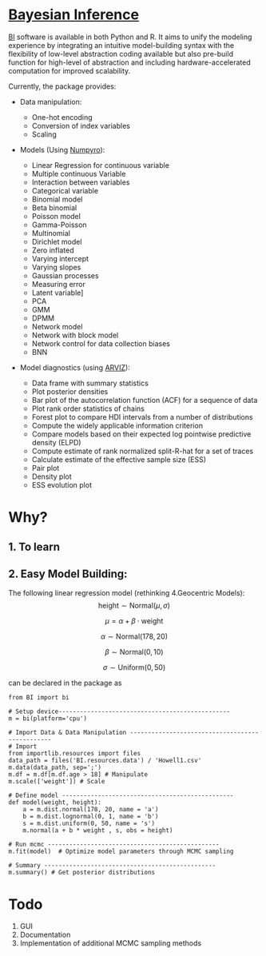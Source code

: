 # [Bayesian Inference](https://pypi.org/project/BayesInference/ "BI")

[BI](https://pypi.org/project/BayesInference/ "BI") software is available in both Python and R. It aims to unify the modeling experience by integrating an intuitive model-building syntax with the flexibility of low-level abstraction coding available but also pre-build function for high-level of abstraction and including hardware-accelerated computation for improved scalability.

Currently, the package provides:

-   Data manipulation:

    -   One-hot encoding
    -   Conversion of index variables
    -   Scaling

-   Models (Using [Numpyro](https://num.pyro.ai/en/latest/index.html#)):

    -   Linear Regression for continuous variable
    -   Multiple continuous Variable
    -   Interaction between variables
    -   Categorical variable
    -   Binomial model
    -   Beta binomial
    -   Poisson model
    -   Gamma-Poisson
    -   Multinomial
    -   Dirichlet model
    -   Zero inflated
    -   Varying intercept
    -   Varying slopes
    -   Gaussian processes
    -   Measuring error
    -   Latent variable\]
    -   PCA
    -   GMM
    -   DPMM
    -   Network model
    -   Network with block model
    -   Network control for data collection biases
    -   BNN

-   Model diagnostics (using [ARVIZ](https://python.arviz.org/en/stable/)):

    -   Data frame with summary statistics
    -   Plot posterior densities
    -   Bar plot of the autocorrelation function (ACF) for a sequence of data
    -   Plot rank order statistics of chains
    -   Forest plot to compare HDI intervals from a number of distributions
    -   Compute the widely applicable information criterion
    -   Compare models based on their expected log pointwise predictive density (ELPD)
    -   Compute estimate of rank normalized split-R-hat for a set of traces
    -   Calculate estimate of the effective sample size (ESS)
    -   Pair plot
    -   Density plot
    -   ESS evolution plot

# Why?

## 1. To learn

## 2. Easy Model Building:

The following linear regression model (rethinking 4.Geocentric Models): $$
\text{height} \sim \mathrm{Normal}(\mu,\sigma)
$$

$$
\mu = \alpha + \beta \cdot \text{weight}
$$

$$
\alpha \sim \mathrm{Normal}(178,20)
$$

$$
\beta \sim \mathrm{Normal}(0,10)
$$

$$
\sigma \sim \mathrm{Uniform}(0,50)
$$

can be declared in the package as

```         
from BI import bi

# Setup device------------------------------------------------
m = bi(platform='cpu')

# Import Data & Data Manipulation ------------------------------------------------
# Import
from importlib.resources import files
data_path = files('BI.resources.data') / 'Howell1.csv'
m.data(data_path, sep=';') 
m.df = m.df[m.df.age > 18] # Manipulate
m.scale(['weight']) # Scale

# Define model ------------------------------------------------
def model(weight, height):    
    a = m.dist.normal(178, 20, name = 'a') 
    b = m.dist.lognormal(0, 1, name = 'b') 
    s = m.dist.uniform(0, 50, name = 's') 
    m.normal(a + b * weight , s, obs = height) 

# Run mcmc ------------------------------------------------
m.fit(model)  # Optimize model parameters through MCMC sampling

# Summary ------------------------------------------------
m.summary() # Get posterior distributions
```

# Todo

1.  GUI
2.  Documentation
3.  Implementation of additional MCMC sampling methods